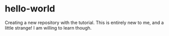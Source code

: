 # hello-world
Creating a new repository with the tutorial.
This is entirely new to me, and a little strange!  I am willing to learn though.
